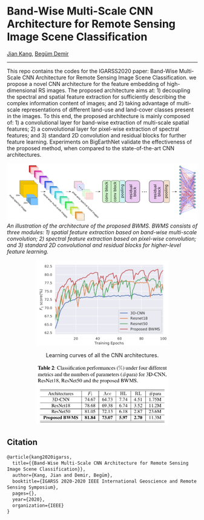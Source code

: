 
# Band-Wise Multi-Scale CNN Architecture for Remote Sensing Image Scene Classification

[Jian Kang](https://github.com/jiankang1991), [Begüm Demir](https://begumdemir.com/index.html)

---

This repo contains the codes for the IGARSS2020 paper: Band-Wise Multi-Scale CNN Architecture for Remote Sensing Image Scene Classification. we propose a novel CNN architecture for the feature embedding of high-dimensional RS images. The proposed architecture aims at: 1) decoupling the spectral and spatial feature extraction for sufficiently describing the complex information content of images; and 2) taking advantage of multi-scale representations of different land-use and land-cover classes present in the images. To this end, the proposed architecture is mainly composed of: 1) a convolutional layer for band-wise extraction of multi-scale spatial features; 2) a convolutional layer for pixel-wise extraction of spectral features; and 3) standard 2D convolution and residual blocks for further feature learning. Experiments on BigEarthNet validate the effectiveness of the proposed method, when compared to the state-of-the-art CNN architectures.

![alt text](./Selection_003.png)
*An illustration of the architecture of the proposed BWMS. BWMS consists of three modules: 1) spatial feature extraction based on band-wise multi-scale convolution; 2) spectral feature extraction based on pixel-wise convolution; and 3) standard 2D convolutional and residual blocks for higher-level feature learning.*

<p align="center">
<img src="./Selection_001.png" alt="drawing" width="350"/>
</p>
<p align=center>
Learning curves of all the CNN architectures.
</p>


<p align="center">
<img src="./Selection_002.png" alt="drawing" width="350"/>
</p>


## Citation

```
@article{kang2020igarss,
  title={{Band-Wise Multi-Scale CNN Architecture for Remote Sensing Image Scene Classification}},
  author={Kang, Jian and Demir, Begüm},
  booktitle={IGARSS 2020-2020 IEEE International Geoscience and Remote Sensing Symposium},
  pages={},
  year={2020},
  organization={IEEE}
}